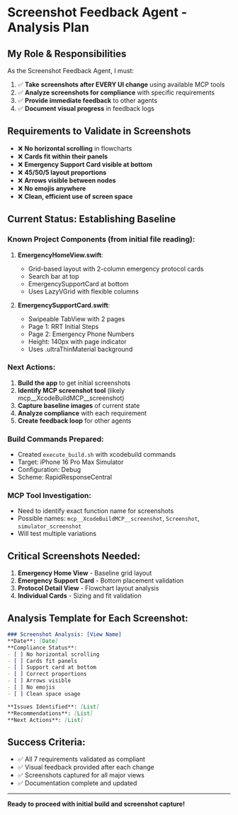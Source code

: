 # Screenshot Feedback Agent - Analysis Plan

## My Role & Responsibilities
As the Screenshot Feedback Agent, I must:

1. ✅ **Take screenshots after EVERY UI change** using available MCP tools
2. ✅ **Analyze screenshots for compliance** with specific requirements
3. ✅ **Provide immediate feedback** to other agents
4. ✅ **Document visual progress** in feedback logs

## Requirements to Validate in Screenshots
- ❌ **No horizontal scrolling** in flowcharts
- ❌ **Cards fit within their panels** 
- ❌ **Emergency Support Card visible at bottom**
- ❌ **45/50/5 layout proportions**
- ❌ **Arrows visible between nodes**
- ❌ **No emojis anywhere**
- ❌ **Clean, efficient use of screen space**

## Current Status: Establishing Baseline

### Known Project Components (from initial file reading):
1. **EmergencyHomeView.swift**: 
   - Grid-based layout with 2-column emergency protocol cards
   - Search bar at top
   - EmergencySupportCard at bottom
   - Uses LazyVGrid with flexible columns

2. **EmergencySupportCard.swift**:
   - Swipeable TabView with 2 pages
   - Page 1: RRT Initial Steps
   - Page 2: Emergency Phone Numbers
   - Height: 140px with page indicator
   - Uses .ultraThinMaterial background

### Next Actions:
1. **Build the app** to get initial screenshots
2. **Identify MCP screenshot tool** (likely mcp__XcodeBuildMCP__screenshot)
3. **Capture baseline images** of current state
4. **Analyze compliance** with each requirement
5. **Create feedback loop** for other agents

### Build Commands Prepared:
- Created `execute_build.sh` with xcodebuild commands
- Target: iPhone 16 Pro Max Simulator
- Configuration: Debug
- Scheme: RapidResponseCentral

### MCP Tool Investigation:
- Need to identify exact function name for screenshots
- Possible names: `mcp__XcodeBuildMCP__screenshot`, `Screenshot`, `simulator_screenshot`
- Will test multiple variations

## Critical Screenshots Needed:
1. **Emergency Home View** - Baseline grid layout
2. **Emergency Support Card** - Bottom placement validation
3. **Protocol Detail View** - Flowchart layout analysis
4. **Individual Cards** - Sizing and fit validation

## Analysis Template for Each Screenshot:
```markdown
### Screenshot Analysis: [View Name]
**Date**: [Date]
**Compliance Status**:
- [ ] No horizontal scrolling
- [ ] Cards fit panels
- [ ] Support card at bottom
- [ ] Correct proportions
- [ ] Arrows visible
- [ ] No emojis
- [ ] Clean space usage

**Issues Identified**: [List]
**Recommendations**: [List]
**Next Actions**: [List]
```

## Success Criteria:
- ✅ All 7 requirements validated as compliant
- ✅ Visual feedback provided after each change
- ✅ Screenshots captured for all major views
- ✅ Documentation complete and updated

---

**Ready to proceed with initial build and screenshot capture!**
